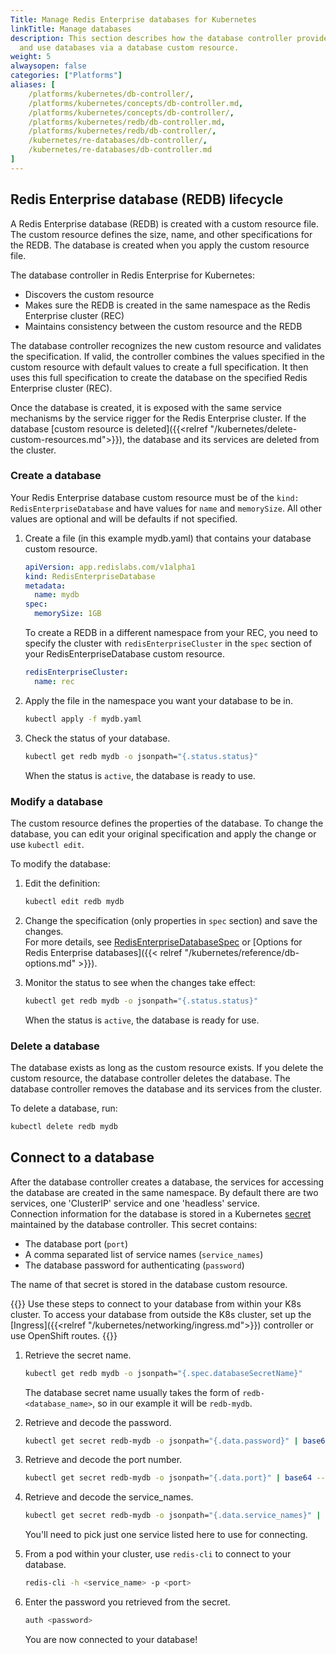 ```yaml
---
Title: Manage Redis Enterprise databases for Kubernetes
linkTitle: Manage databases
description: This section describes how the database controller provides the ability to create, manage,
  and use databases via a database custom resource.
weight: 5
alwaysopen: false
categories: ["Platforms"]
aliases: [
    /platforms/kubernetes/db-controller/,
    /platforms/kubernetes/concepts/db-controller.md,
    /platforms/kubernetes/concepts/db-controller/,
    /platforms/kubernetes/redb/db-controller.md,
    /platforms/kubernetes/redb/db-controller/,
    /kubernetes/re-databases/db-controller/,
    /kubernetes/re-databases/db-controller.md
]
---
```

## Redis Enterprise database (REDB) lifecycle

A Redis Enterprise database (REDB) is created with a custom resource file. The custom resource defines the size, name, and other specifications for the REDB. The database is created when you apply the custom resource file.

The database controller in Redis Enterprise for Kubernetes:

- Discovers the custom resource
- Makes sure the REDB is created in the same namespace as the Redis Enterprise cluster (REC)
- Maintains consistency between the custom resource and the REDB

The database controller recognizes the new custom resource and validates the specification.
If valid, the controller combines the values specified in
the custom resource with default values to create a full specification. It then uses this full specification to create the
database on the specified Redis Enterprise cluster (REC).

Once the database is created, it is exposed with the same service mechanisms by the service rigger for the Redis Enterprise cluster.
If the database [custom resource is deleted]({{<relref "/kubernetes/delete-custom-resources.md">}}), the database and its services are deleted from the cluster.

### Create a database

Your Redis Enterprise database custom resource must be of the `kind: RedisEnterpriseDatabase` and have values for `name` and `memorySize`. All other values are optional and will be defaults if not specified.

1. Create a file (in this example mydb.yaml) that contains your database custom resource.

    ```YAML
    apiVersion: app.redislabs.com/v1alpha1
    kind: RedisEnterpriseDatabase
    metadata:
      name: mydb
    spec:
      memorySize: 1GB
    ```

    To create a REDB in a different namespace from your REC, you need to specify the cluster with `redisEnterpriseCluster` in the `spec` section of your RedisEnterpriseDatabase custom resource.

     ```YAML
     redisEnterpriseCluster:
       name: rec
     ```

1. Apply the file in the namespace you want your database to be in.

    ```sh
    kubectl apply -f mydb.yaml
    ```

1. Check the status of your database.

    ```sh
    kubectl get redb mydb -o jsonpath="{.status.status}"
    ```

    When the status is `active`, the database is ready to use.

### Modify a database

The custom resource defines the properties of the database.
To change the database, you can edit your original specification and apply the change or use `kubectl edit`.

To modify the database:

1. Edit the definition:

    ```sh
    kubectl edit redb mydb
    ```

1. Change the specification (only properties in `spec` section) and save the changes.  
    For more details, see [RedisEnterpriseDatabaseSpec](https://github.com/RedisLabs/redis-enterprise-k8s-docs/blob/master/redis_enterprise_database_api.md#redisenterprisedatabasespec) or [Options for Redis Enterprise databases]({{< relref "/kubernetes/reference/db-options.md" >}}). 

1. Monitor the status to see when the changes take effect:

    ```sh
    kubectl get redb mydb -o jsonpath="{.status.status}"
    ```

    When the status is `active`, the database is ready for use.

### Delete a database

The database exists as long as the custom resource exists.
If you delete the custom resource, the database controller deletes the database.
The database controller removes the database and its services from the cluster.

To delete a database, run:

```sh
kubectl delete redb mydb
```

## Connect to a database

After the database controller creates a database, the services for accessing the database are created in the same namespace. By default there are two services, one 'ClusterIP' service and one 'headless' service.  
Connection information for the database is stored in a Kubernetes [secret](https://kubernetes.io/docs/concepts/configuration/secret/) maintained by the database controller. This secret contains:

- The database port (`port`)
- A comma separated list of service names (`service_names`)
- The database password for authenticating (`password`)

The name of that secret is stored in the database custom resource.

{{<note>}}
Use these steps to connect to your database from within your K8s cluster. To access your database from outside the K8s cluster, set up the [Ingress]({{<relref "/kubernetes/networking/ingress.md">}}) controller or use OpenShift routes.
{{</note>}}

1. Retrieve the secret name.

    ```sh
    kubectl get redb mydb -o jsonpath="{.spec.databaseSecretName}"
    ```

      The database secret name usually takes the form of `redb-<database_name>`, so in our example it will be `redb-mydb`.

1. Retrieve and decode the password.

    ```sh
    kubectl get secret redb-mydb -o jsonpath="{.data.password}" | base64 --decode
    ```

1. Retrieve and decode the port number.

    ```sh
    kubectl get secret redb-mydb -o jsonpath="{.data.port}" | base64 --decode
    ```

1. Retrieve and decode the service_names.

    ```sh
    kubectl get secret redb-mydb -o jsonpath="{.data.service_names}" | base64 --decode
    ```

    You'll need to pick just one service listed here to use for connecting.

1. From a pod within your cluster, use `redis-cli` to connect to your database.

    ```sh
    redis-cli -h <service_name> -p <port>
    ```

1. Enter the password you retrieved from the secret.

    ```sh
    auth <password>
    ```

    You are now connected to your database!
